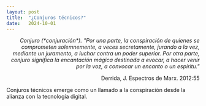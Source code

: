 ```yaml
---
layout: post
title:  "¿Conjuros técnicos?"
date:   2024-10-01 
---
```

<p style='text-align: right;'>
<em>Conjuro (*conjuración*). "Por una parte, la conspiración de quienes se comprometen solemnemente, a veces secretamente, jurando a la vez, mediante un juramento, a luchar contra un poder superior. Por otra parte, conjuro significa la encantación mágica destinada a evocar, a hacer venir por la voz, a convocar un encanto o un espíritu."</em>
</p>
<p style='text-align: right;'>
Derrida, J. Espectros de Marx. 2012:55

Conjuros técnicos emerge como un llamado a la conspiración desde la alianza con la tecnología digital.  
